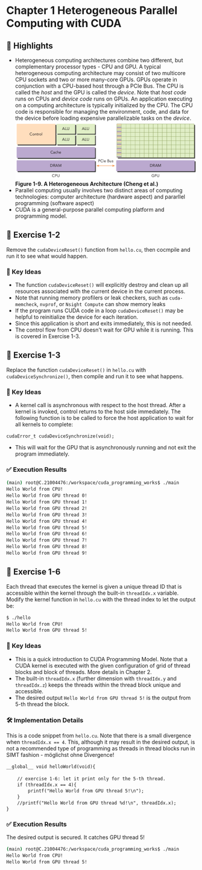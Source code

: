 # Chapter 1 Heterogeneous Parallel Computing with CUDA

## 📌 Highlights
- Heterogeneous computing architectures combine two different, but complementary processor types - CPU and GPU. A typical heterogeneous computing architecture may consist of two multicore CPU sockets and two or more many-core GPUs. GPUs operate in conjunction with a CPU-based host through a PCIe Bus. The CPU is called the <em>host</em> and the GPU is called the <em>device</em>. Note that <em>host code</em> runs on CPUs and <em>device code</em> runs on GPUs. An application executing on a computing architecture is typically initialized by the CPU. The CPU code is responsible for managing the environment, code, and data for the device before loading expensive parallelizable tasks on the <em>device</em>.<br>
  <div style="display: inline-block; vertical-align: top;">
    <img src="images/Figure1-9.png" alt="Figure 1-9. A Heterogeneous Architecture (Cheng et al.)" width="500"><br>
    <strong>Figure 1-9. A Heterogeneous Architecture (Cheng et al.)</strong><br>
  </div>
- Parallel computing usually involves two distinct areas of computing technologies: computer architecture (hardware aspect) and pararllel programming (software aspect)
- CUDA is a general-purpose parallel computing platform and programming model.

## 🧪 Exercise 1-2
Remove the `cudaDeviceReset()` function from `hello.cu`, then cocmpile and run it to see what would happen.

### 🔑 Key Ideas
- The function `cudaDeviceReset()` will explicitly destroy and clean up all resources associated with the current device in the current process.
- Note that running memory profilers or leak checkers, such as `cuda-memcheck`, `nvprof`, or `Nsight Compute` can show memory leaks
- If the program runs CUDA code in a loop `cudaDeviceReset()` may be helpful to reinitialize the device for each iteration.
- Since this application is short and exits immediately, this is not needed.
- The control flow from CPU doesn't wait for GPU while it is running. This is covered in Exercise 1-3.

## 🧪 Exercise 1-3
Replace the function `cudaDeviceReset()` in `hello.cu` with `cudaDeviceSynchronize()`, then compile and run it to see what happens.

### 🔑 Key Ideas
- A kernel call is asynchronous with respect to the host thread. After a kernel is invoked, control returns to the host side immediately. The following function is to be called to force the host application to wait for all kernels to complete:
``` cuda
cudaError_t cudaDeviceSynchronize(void);
```
- This will wait for the GPU that is asynchronously running and not exit the program immediately.

### ✅ Execution Results
```bash
(main) root@C.21004476:/workspace/cuda_programming_works$ ./main
Hello World from CPU!
Hello World from GPU thread 0!
Hello World from GPU thread 1!
Hello World from GPU thread 2!
Hello World from GPU thread 3!
Hello World from GPU thread 4!
Hello World from GPU thread 5!
Hello World from GPU thread 6!
Hello World from GPU thread 7!
Hello World from GPU thread 8!
Hello World from GPU thread 9!
```

## 🧪 Exercise 1-6
Each thread that executes the kernel is given a unique thread ID that is accessible within the kernel through the built-in `threadIdx.x` variable. Modify the kernel function in `hello.cu` with the thread index to let the output be:

``` bash
$ ./hello
Hello World from CPU!
Hello World from GPU thread 5!
```

### 🔑 Key Ideas
- This is a quick introduction to CUDA Programming Model. Note that a CUDA kernel is executed with the given configuration of grid of thread blocks and block of threads. More details in Chapter 2. 
- The built-in `threadIdx.x` (further dimension with `threadIdx.y` and `threadIdx.z`) keeps the threads within the thread block unique and accessible.
- The desired output `Hello World from GPU thread 5!` is the output from 5-th thread the block. 

### 🛠️ Implementation Details
This is a code snippet from `hello.cu`. Note that there is a small divergence when `threadIdx.x == 4`. This, although it may result in the desired output, is not a recommended type of programming as threads in thread blocks run in SIMT fashion - möglichst ohne Divergence!


```cuda
__global__ void helloWorld(void){

    // exercise 1-6: let it print only for the 5-th thread.
    if (threadIdx.x == 4){
        printf("Hello World from GPU thread 5!\n");
    }
    //printf("Hello World from GPU thread %d!\n", threadIdx.x);
}
```

### ✅ Execution Results
The desired output is secured. It catches GPU thread 5!
```bash
(main) root@C.21004476:/workspace/cuda_programming_works$ ./main
Hello World from CPU!
Hello World from GPU thread 5!
```



<!---------------------------------------------------------------------------------

# Chapter 1

## 📌 Highlights
- 

## 🧪 Exercise 1-2


### 🔑 Key Ideas
- 


### 🛠️ (Optional) Implementation Details


### 📈 (Optioinal) Performance Metrics


### ✅ Execution Results
```bash
```

------------------------------------------------------------------------------->
